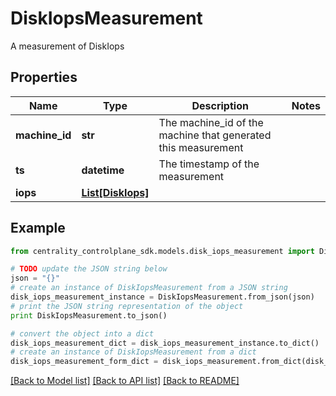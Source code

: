 # DiskIopsMeasurement

A measurement of DiskIops

## Properties
Name | Type | Description | Notes
------------ | ------------- | ------------- | -------------
**machine_id** | **str** | The machine_id of the machine that generated this measurement | 
**ts** | **datetime** | The timestamp of the measurement | 
**iops** | [**List[DiskIops]**](DiskIops.md) |  | 

## Example

```python
from centrality_controlplane_sdk.models.disk_iops_measurement import DiskIopsMeasurement

# TODO update the JSON string below
json = "{}"
# create an instance of DiskIopsMeasurement from a JSON string
disk_iops_measurement_instance = DiskIopsMeasurement.from_json(json)
# print the JSON string representation of the object
print DiskIopsMeasurement.to_json()

# convert the object into a dict
disk_iops_measurement_dict = disk_iops_measurement_instance.to_dict()
# create an instance of DiskIopsMeasurement from a dict
disk_iops_measurement_form_dict = disk_iops_measurement.from_dict(disk_iops_measurement_dict)
```
[[Back to Model list]](../README.md#documentation-for-models) [[Back to API list]](../README.md#documentation-for-api-endpoints) [[Back to README]](../README.md)


